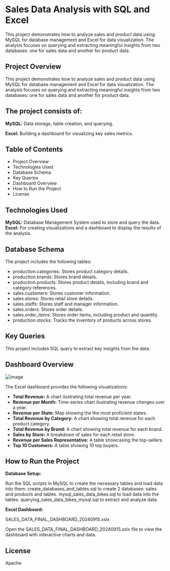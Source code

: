 # Sales Data Analysis with SQL and Excel
This project demonstrates how to analyze sales and product data using MySQL for database management and Excel for data visualization. The analysis focuses on querying and extracting meaningful insights from two databases: one for sales data and another for product data.


## Project Overview

This project demonstrates how to analyze sales and product data using MySQL for database management and Excel for data visualization. The analysis focuses on querying and extracting meaningful insights from two databases: one for sales data and another for product data.

## The project consists of:

**MySQL:** Data storage, table creation, and querying.

**Excel:** Building a dashboard for visualizing key sales metrics.

## Table of Contents

- Project Overview
- Technologies Used
- Database Schema
- Key Queries
- Dashboard Overview
- How to Run the Project
- License

## Technologies Used
**MySQL:** Database Management System used to store and query the data.
**Excel:** For creating visualizations and a dashboard to display the results of the analysis.

## Database Schema

The project includes the following tables:
- production.categories: Stores product category details.
- production.brands: Stores brand details.
- production.products: Stores product details, including brand and category references.
- sales.customers: Stores customer information.
- sales.stores: Stores retail store details.
- sales.staffs: Stores staff and manager information.
- sales.orders: Stores order details.
- sales.order_items: Stores order items, including product and quantity.
- production.stocks: Tracks the inventory of products across stores.

## Key Queries
This project includes SQL query to extract key insights from the data.

## Dashboard Overview

![image](https://github.com/user-attachments/assets/f570d929-556b-4f46-bb51-c57e672e3ed4)


The Excel dashboard provides the following visualizations:

- **Total Revenue:** A chart ilustrating total revenue per year.
- **Revenue per Month:** Time-series chart ilustrating revenue changes over a year.
- **Revenue per State:** Map showing the the most proficient states.
- **Total Revenue by Category:** A chart showing total revenue for each product category.
- **Total Revenue by Brand:** A chart showing total revenue for each brand.
- **Sales by Store:** A breakdown of sales for each retail store.
- **Revenue per Sales Representative:** A table showcasing the top-sellers.
- **Top 10 Customers:** A table showing 10 top buyers.


## How to Run the Project

**Database Setup:**

Run the SQL scripts in MySQL to create the necessary tables and load data into them:
create_databases_and_tables.sql to create 2 databases: sales and products and tables.
mysql_sales_data_bikes.sql to load data into the tables.
querying_sales_data_bikes_mysql.sql to extract and analyze data.

**Excel Dashboard:**

SALES_DATA_FINAL_DASHBOARD_20240915.xslx

Open the SALES_DATA_FINAL_DASHBOARD_20240915.xslx file to view the dashboard with interactive charts and data.

## License

Apache


